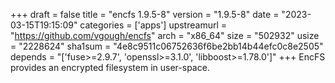 +++
draft = false
title = "encfs 1.9.5-8"
version = "1.9.5-8"
date = "2023-03-15T19:15:09"
categories = ['apps']
upstreamurl = "https://github.com/vgough/encfs"
arch = "x86_64"
size = "502932"
usize = "2228624"
sha1sum = "4e8c9511c06752636f6be2bb14b44efc0c8e2505"
depends = "['fuse>=2.9.7', 'openssl>=3.1.0', 'libboost>=1.78.0']"
+++
EncFS provides an encrypted filesystem in user-space.
